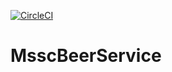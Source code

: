 [![CircleCI](https://circleci.com/gh/cvVal/RM-MsscBeerService.svg?style=svg)](https://circleci.com/gh/cvVal/RM-MsscBeerService)

# MsscBeerService

